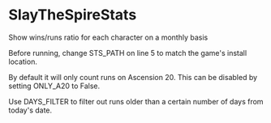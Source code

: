 # SlayTheSpireStats
Show wins/runs ratio for each character on a monthly basis

Before running, change STS_PATH on line 5 to match the game's install location.

By default it will only count runs on Ascension 20. This can be disabled by setting ONLY_A20 to False.

Use DAYS_FILTER to filter out runs older than a certain number of days from today's date.
